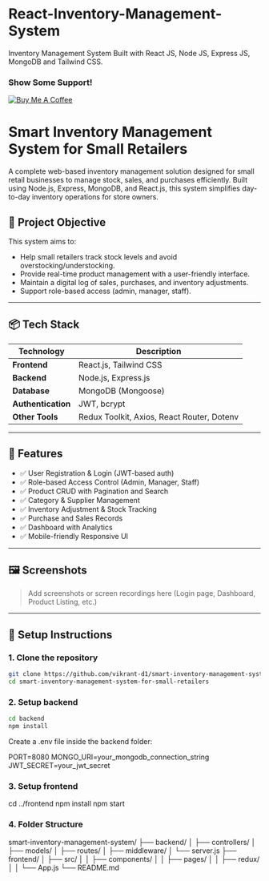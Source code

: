 # React-Inventory-Management-System
Inventory Management System Built with React JS, Node JS, Express JS, MongoDB and Tailwind CSS.

### Show Some Support!  
[![Buy Me A Coffee](https://cdn.buymeacoffee.com/buttons/v2/default-yellow.png)](https://www.buymeacoffee.com/vikrant.verma)


# Smart Inventory Management System for Small Retailers

A complete web-based inventory management solution designed for small retail businesses to manage stock, sales, and purchases efficiently. Built using Node.js, Express, MongoDB, and React.js, this system simplifies day-to-day inventory operations for store owners.

## 🧠 Project Objective

This system aims to:
- Help small retailers track stock levels and avoid overstocking/understocking.
- Provide real-time product management with a user-friendly interface.
- Maintain a digital log of sales, purchases, and inventory adjustments.
- Support role-based access (admin, manager, staff).

---

## 📦 Tech Stack

| Technology | Description |
|------------|-------------|
| **Frontend** | React.js, Tailwind CSS |
| **Backend** | Node.js, Express.js |
| **Database** | MongoDB (Mongoose) |
| **Authentication** | JWT, bcrypt |
| **Other Tools** | Redux Toolkit, Axios, React Router, Dotenv |

---

## 🚀 Features

- ✅ User Registration & Login (JWT-based auth)
- ✅ Role-based Access Control (Admin, Manager, Staff)
- ✅ Product CRUD with Pagination and Search
- ✅ Category & Supplier Management
- ✅ Inventory Adjustment & Stock Tracking
- ✅ Purchase and Sales Records
- ✅ Dashboard with Analytics
- ✅ Mobile-friendly Responsive UI

---

## 🖼️ Screenshots

> Add screenshots or screen recordings here (Login page, Dashboard, Product Listing, etc.)

---

## 🔧 Setup Instructions

### 1. Clone the repository

```bash
git clone https://github.com/vikrant-d1/smart-inventory-management-system-for-small-retailers.git
cd smart-inventory-management-system-for-small-retailers
```

###  2. Setup backend

```bash
cd backend
npm install
```

Create a .env file inside the backend folder:

PORT=8080
MONGO_URI=your_mongodb_connection_string
JWT_SECRET=your_jwt_secret


###  3. Setup frontend
cd ../frontend
npm install
npm start

###  4. Folder Structure
smart-inventory-management-system/
├── backend/
│   ├── controllers/
│   ├── models/
│   ├── routes/
│   ├── middleware/
│   └── server.js
├── frontend/
│   ├── src/
│   │   ├── components/
│   │   ├── pages/
│   │   ├── redux/
│   │   └── App.js
└── README.md

